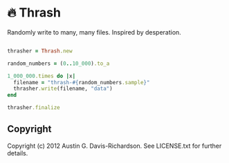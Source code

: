 # 🔥 Thrash

Randomly write to many, many files. Inspired by desperation.

```ruby

thrasher = Thrash.new

random_numbers = (0..10_000).to_a

1_000_000.times do |x|
  filename = "thrash-#{random_numbers.sample}"
  thrasher.write(filename, "data")
end

thrasher.finalize
```

## Copyright

Copyright (c) 2012 Austin G. Davis-Richardson. See LICENSE.txt for
further details.
